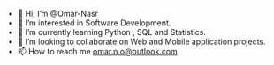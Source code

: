 - 👋 Hi, I’m @Omar-Nasr
- 👀 I’m interested in Software Development.
- 🌱 I’m currently learning Python , SQL and Statistics.
- 💞️ I’m looking to collaborate on Web and Mobile application projects.
- 📫 How to reach me omar.n.o@outlook.com

<!---
Omar-Nasr7/Omar-Nasr7 is a ✨ special ✨ repository because its `README.md` (this file) appears on your GitHub profile.
You can click the Preview link to take a look at your changes.
--->
